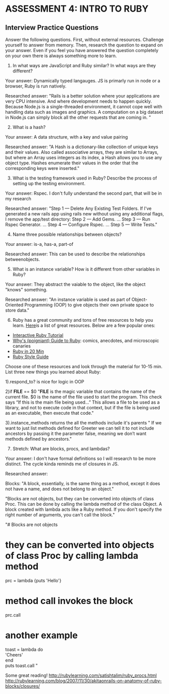 # ASSESSMENT 4: INTRO TO RUBY
## Interview Practice Questions

Answer the following questions. First, without external resources. Challenge yourself to answer from memory. Then, research the question to expand on your answer. Even if you feel you have answered the question completely on your own there is always something more to learn.   

1. In what ways are JavaScript and Ruby similar? In what ways are they different?

  Your answer:  Dynamically typed langauges.  JS is primarly run in node or a browser, Ruby is run natively. 

  Researched answer: "Rails is a better solution where your applications are very CPU intensive. And where development needs to happen quickly. Because Node.js is a single-threaded environment, it cannot cope well with handling data such as images and graphics. A computation on a big dataset in Node.js can simply block all the other requests that are coming in. "



2. What is a hash?

  Your answer:  A data structure, with a key and value pairing

  Researched answer: "A Hash is a dictionary-like collection of unique keys and their values. Also called associative arrays, they are similar to Arrays, but where an Array uses integers as its index, a Hash allows you to use any object type. Hashes enumerate their values in the order that the corresponding keys were inserted."



3. What is the testing framework used in Ruby? Describe the process of setting up the testing environment.

  Your answer: Rspec.  I don't fully understand the second part, that will be in my research

  Researched answer:
  "Step 1 — Delete Any Existing Test Folders. If I've generated a new rails app using rails new <app> without using any additional flags, I remove the app/test directory:
  Step 2 — Add Gems. ...
  Step 3 — Run Rspec Generator. ...
  Step 4 — Configure Rspec. ...
  Step 5 — Write Tests."



4. Name three possible relationships between objects?

  Your answer: is-a, has-a, part-of

  Researched answer: This can be used to describe the relationships betweenobjects.



5. What is an instance variable? How is it different from other variables in Ruby?

  Your answer: They abstract the vaiable to the object, like the object "knows" something.

  Researched answer: "An instance variable is used as part of Object-Oriented Programming (OOP) to give objects their own private space to store data."



6. Ruby has a great community and tons of free resources to help you learn. [Here](https://www.ruby-lang.org/en/documentation/)is a list of great resources. Below are a few popular ones:
- [Interactive Ruby Tutorial](http://tryruby.org/levels/1/challenges/0)
- [Why's (poigniant) Guide to Ruby](http://poignant.guide/book/chapter-1.html): comics, anecdotes, and microscopic canaries
- [Ruby in 20 Min](https://www.ruby-lang.org/en/documentation/quickstart/)
- [Ruby Style Guide](https://rubystyle.guide/)

Choose one of these resources and look through the material for 10-15 min. List three new things you learned about Ruby:

1)<object>.respond_to? is nice for logic in OOP

2)if __FILE__ == $0 "__FILE__ is the magic variable that contains the name of the current file. $0 is the name of the file used to start the program. This check says “If this is the main file being used…” This allows a file to be used as a library, and not to execute code in that context, but if the file is being used as an executable, then execute that code."

3)<object>.instance_methods returns the all the methods include it's parents
" If we want to just list methods defined for Greeter we can tell it to not include ancestors by passing it the parameter false, meaning we don’t want methods defined by ancestors."


7. Stretch: What are blocks, procs, and lambdas?

  Your answer: I don't have formal definitions so I will research to be more distinct. The cycle kinda reminds me of closures in JS. 

  Researched answer:
  
  Blocks: "A block, essentially, is the same thing as a method, except it does not have a name, and does not belong to an object."
  
  "Blocks are not objects, but they can be converted into objects of class Proc. This can be done by calling the lambda method of the class Object. A block created with lambda acts like a Ruby method. If you don't specify the right number of arguments, you can't call the block."
  
  "# Blocks are not objects  
  # they can be converted into objects of class Proc by calling lambda method  
  prc = lambda {puts 'Hello'}  
  # method call invokes the block  
  prc.call  
  
  # another example  
  toast = lambda do  
    'Cheers'  
  end  
  puts toast.call  "
  
  
  Some great reading!
  http://rubylearning.com/satishtalim/ruby_procs.html
  http://rubylearning.com/blog/2007/11/30/akitaonrails-on-anatomy-of-ruby-blocks/closures/